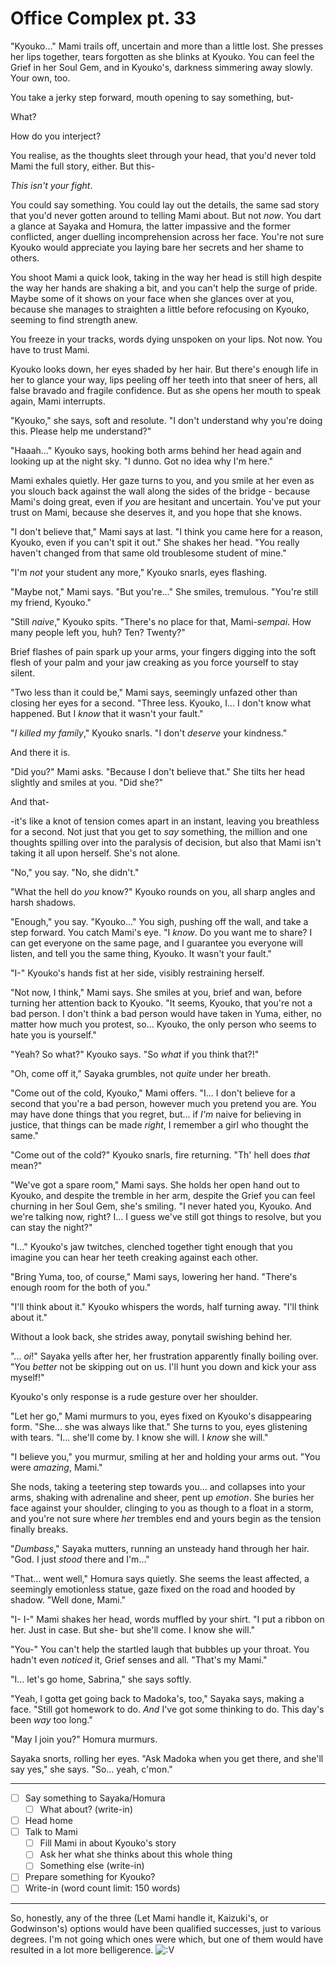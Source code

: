 # Office Complex pt. 33

"Kyouko..." Mami trails off, uncertain and more than a little lost. She presses her lips together, tears forgotten as she blinks at Kyouko. You can feel the Grief in her Soul Gem, and in Kyouko's, darkness simmering away slowly. Your own, too.

You take a jerky step forward, mouth opening to say something, but-

What?

How do you interject?

You realise, as the thoughts sleet through your head, that you'd never told Mami the full story, either. But this-

*This isn't your fight*.

You could say something. You could lay out the details, the same sad story that you'd never gotten around to telling Mami about. But not *now*. You dart a glance at Sayaka and Homura, the latter impassive and the former conflicted, anger duelling incomprehension across her face. You're not sure Kyouko would appreciate you laying bare her secrets and her shame to others.

You shoot Mami a quick look, taking in the way her head is still high despite the way her hands are shaking a bit, and you can't help the surge of pride. Maybe some of it shows on your face when she glances over at you, because she manages to straighten a little before refocusing on Kyouko, seeming to find strength anew.

You freeze in your tracks, words dying unspoken on your lips. Not now. You have to trust Mami.

Kyouko looks down, her eyes shaded by her hair. But there's enough life in her to glance your way, lips peeling off her teeth into that sneer of hers, all false bravado and fragile confidence. But as she opens her mouth to speak again, Mami interrupts.

"Kyouko," she says, soft and resolute. "I don't understand why you're doing this. Please help me understand?"

"Haaah..." Kyouko says, hooking both arms behind her head again and looking up at the night sky. "I dunno. Got no idea why I'm here."

Mami exhales quietly. Her gaze turns to you, and you smile at her even as you slouch back against the wall along the sides of the bridge - because Mami's doing great, even if *you* are hesitant and uncertain. You've put your trust on Mami, because she deserves it, and you hope that she knows.

"I don't believe that," Mami says at last. "I think you came here for a reason, Kyouko, even if you can't spit it out." She shakes her head. "You really haven't changed from that same old troublesome student of mine."

"I'm *not* your student any more," Kyouko snarls, eyes flashing.

"Maybe not," Mami says. "But you're..." She smiles, tremulous. "You're still my friend, Kyouko."

"Still *naive*," Kyouko spits. "There's no place for that, Mami-*sempai*. How many people left you, huh? Ten? Twenty?"

Brief flashes of pain spark up your arms, your fingers digging into the soft flesh of your palm and your jaw creaking as you force yourself to stay silent.

"Two less than it could be," Mami says, seemingly unfazed other than closing her eyes for a second. "Three less. Kyouko, I... I don't know what happened. But I *know* that it wasn't your fault."

"*I killed my family*," Kyouko snarls. "I don't *deserve* your kindness."

And there it is.

"Did you?" Mami asks. "Because I don't believe that." She tilts her head slightly and smiles at you. "Did she?"

And that-

\-it's like a knot of tension comes apart in an instant, leaving you breathless for a second. Not just that you get to *say* something, the million and one thoughts spilling over into the paralysis of decision, but also that Mami isn't taking it all upon herself. She's not alone.

"No," you say. "No, she didn't."

"What the hell do *you* know?" Kyouko rounds on you, all sharp angles and harsh shadows.

"Enough," you say. "Kyouko..." You sigh, pushing off the wall, and take a step forward. You catch Mami's eye. "I *know*. Do you want me to share? I can get everyone on the same page, and I guarantee you everyone will listen, and tell you the same thing, Kyouko. It wasn't your fault."

"I-" Kyouko's hands fist at her side, visibly restraining herself.

"Not now, I think," Mami says. She smiles at you, brief and wan, before turning her attention back to Kyouko. "It seems, Kyouko, that you're not a bad person. I don't think a bad person would have taken in Yuma, either, no matter how much you protest, so... Kyouko, the only person who seems to hate you is yourself."

"Yeah? So what?" Kyouko says. "So *what* if you think that?!"

"Oh, come off it," Sayaka grumbles, not *quite* under her breath.

"Come out of the cold, Kyouko," Mami offers. "I... I don't believe for a second that you're a bad person, however much you pretend you are. You may have done things that you regret, but... if *I'm* naive for believing in justice, that things can be made *right*, I remember a girl who thought the same."

"Come out of the cold?" Kyouko snarls, fire returning. "Th' hell does *that* mean?"

"We've got a spare room," Mami says. She holds her open hand out to Kyouko, and despite the tremble in her arm, despite the Grief you can feel churning in her Soul Gem, she's smiling. "I never hated you, Kyouko. And we're talking now, right? I... I guess we've still got things to resolve, but you can stay the night?"

"I..." Kyouko's jaw twitches, clenched together tight enough that you imagine you can hear her teeth creaking against each other.

"Bring Yuma, too, of course," Mami says, lowering her hand. "There's enough room for the both of you."

"I'll think about it." Kyouko whispers the words, half turning away. "I'll think about it."

Without a look back, she strides away, ponytail swishing behind her.

"... *oi*!" Sayaka yells after her, her frustration apparently finally boiling over. "You *better* not be skipping out on us. I'll hunt you down and kick your ass myself!"

Kyouko's only response is a rude gesture over her shoulder.

"Let her go," Mami murmurs to you, eyes fixed on Kyouko's disappearing form. "She... she was always like that." She turns to you, eyes glistening with tears. "I... she'll come by. I know she will. I *know* she will."

"I believe you," you murmur, smiling at her and holding your arms out. "You were *amazing*, Mami."

She nods, taking a teetering step towards you... and collapses into your arms, shaking with adrenaline and sheer, pent up *emotion*. She buries her face against your shoulder, clinging to you as though to a float in a storm, and you're not sure where *her* trembles end and yours begin as the tension finally breaks.

"*Dumbass*," Sayaka mutters, running an unsteady hand through her hair. "God. I just *stood* there and I'm..."

"That... went well," Homura says quietly. She seems the least affected, a seemingly emotionless statue, gaze fixed on the road and hooded by shadow. "Well done, Mami."

"I- I-" Mami shakes her head, words muffled by your shirt. "I put a ribbon on her. Just in case. But she- but she'll come. I know she will."

"You-" You can't help the startled laugh that bubbles up your throat. You hadn't even *noticed* it, Grief senses and all. "That's my Mami."

"I... let's go home, Sabrina," she says softly.

"Yeah, I gotta get going back to Madoka's, too," Sayaka says, making a face. "Still got homework to do. *And* I've got some thinking to do. This day's been *way* too long."

"May I join you?" Homura murmurs.

Sayaka snorts, rolling her eyes. "Ask Madoka when you get there, and she'll say yes," she says. "So... yeah, c'mon."

---

- [ ] Say something to Sayaka/Homura
  - [ ] What about? (write-in)
- [ ] Head home
- [ ] Talk to Mami
  - [ ] Fill Mami in about Kyouko's story
  - [ ] Ask her what she thinks about this whole thing
  - [ ] Something else (write-in)
- [ ] Prepare something for Kyouko?
- [ ] Write-in (word count limit: 150 words)

---

So, honestly, any of the three (Let Mami handle it, Kaizuki's, or Godwinson's) options would have been qualified successes, just to various degrees. I'm not going which ones were which, but one of them would have resulted in a lot more belligerence. ![:V](/styles/sv_smiles/xenforo/emot-v.gif ":V    :V")
